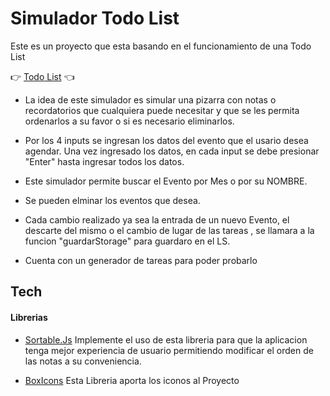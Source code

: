 # Simulador Todo List
Este es un proyecto que esta basando en el funcionamiento de una Todo List

👉 [Todo List](https://storied-gnome-fa63ed.netlify.app/) 👈

* La idea de este simulador es simular una pizarra con notas o recordatorios que cualquiera puede necesitar y que se les permita ordenarlos a su favor o si es necesario eliminarlos.

* Por los 4 inputs se ingresan los datos del evento que el usario desea agendar. Una vez ingresado los datos, en cada input se debe presionar "Enter" hasta ingresar todos los datos.

* Este simulador permite buscar el Evento por Mes o por su NOMBRE.

* Se pueden elminar los eventos que desea. 

* Cada cambio realizado ya sea la entrada de un nuevo Evento, el descarte del mismo o el cambio de lugar de las tareas , se llamara a la funcion "guardarStorage" para guardaro en el LS.

* Cuenta con un generador de tareas para poder probarlo


## Tech

#### Librerias

* [Sortable.Js](https://sortablejs.github.io/Sortable/) Implemente el uso de esta libreria para que la aplicacion tenga mejor experiencia de usuario permitiendo modificar el orden de las notas a su conveniencia.

* [BoxIcons](https://boxicons.com/) Esta Libreria aporta los iconos al Proyecto
